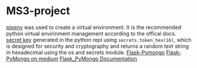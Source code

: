 # MS3-project

[pipenv](https://pypi.org/project/pipenv/) was used to create a virtual environment. It is the recommended python virtual envirinment management according to the offical docs.
[secret key](https://docs.python.org/3/library/secrets.html) generated in the python repl using `secrets.token_hex(16)`, which is designed for security and cryptography and returns a random text string in hexadecimal using the os and secrets module.
[Flask-Pymongo](https://www.bogotobogo.com/python/MongoDB_PyMongo/python_MongoDB_RESTAPI_with_Flask.php)
[Flask-PyMongo on medium](https://medium.com/@riken.mehta/full-stack-tutorial-flask-react-docker-ee316a46e876)
[Flask_PyMongo Documentation](https://flask-pymongo.readthedocs.io/en/latest/)
